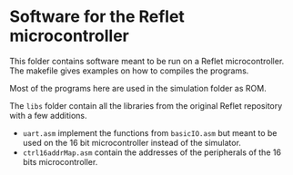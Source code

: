# Software for the Reflet microcontroller

This folder contains software meant to be run on a Reflet microcontroller. The makefile gives examples on how to compiles the programs.

Most of the programs here are used in the simulation folder as ROM.

The `libs` folder contain all the libraries from the original Reflet repository with a few additions.
* `uart.asm` implement the functions from `basicIO.asm` but meant to be used on the 16 bit microcontroller instead of the simulator.
* `ctrl16addrMap.asm` contain the addresses of the peripherals of the 16 bits microcontroller.

